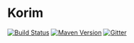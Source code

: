 # Korim

[![Build Status](https://travis-ci.org/korlibs/korim.svg?branch=master)](https://travis-ci.org/korlibs/korim)
[![Maven Version](https://img.shields.io/github/tag/korlibs/korim.svg?style=flat&label=maven)](http://search.maven.org/#search%7Cga%7C1%7Ca%3A%22korim%22)
[![Gitter](https://img.shields.io/gitter/room/korlibs/korlibs.svg)](https://gitter.im/korlibs/Lobby)
